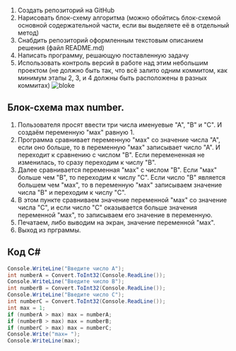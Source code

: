 1. Создать репозиторий на GitHub
2. Нарисовать блок-схему алгоритма (можно обойтись блок-схемой основной содержательной части, если вы выделяете её в отдельный метод)
3. Снабдить репозиторий оформленным текстовым описанием решения (файл README.md)
4. Написать программу, решающую поставленную задачу
5. Использовать контроль версий в работе над этим небольшим проектом (не должно быть так, что всё залито одним коммитом, как минимум этапы 2, 3, и 4 должны быть расположены в разных коммитах)
![bloke](https://user-images.githubusercontent.com/116267719/209050660-dd1e62cf-b562-4fb2-a907-544a2a31f50d.jpg)

## Блок-схема max number.

1. Пользователя просят ввести три числа именуевые "А", "В" и "С". И создаём переменную "мах" равную 1.
2. Программа сравнивает переменную "мах" со значение числа "А", если оно больше, то в переменную "мах" записывает число "А". И переходит к сравнению с числом "В". Если перемененная не изменилась, то сразу переходим к числу "В".
3. Далее сравнивается переменная "мах" с числом "В". Если "мах" больше чем "В", то переходим к числу "С". Если число "В" является большем чем "мах", то в переменную "мах" записываем значение числа "В" и переходим к числу "С".
4. В этом пункте сравниваем  значение переменной "мах" со значение числа "С", и если число "С" оказывается больше значения переменной "мах", то записываем его значение в переменную.
5. Печатаем, либо выводим на экран, значение переменной "мах".
6. Выход из прграммы.

## Код C#
~~~C#
Console.WriteLine("Введите число A");
int numberA = Convert.ToInt32(Console.ReadLine());
Console.WriteLine("Введите число B");
int numberB = Convert.ToInt32(Console.ReadLine());
Console.WriteLine("Введите число C");
int numberC = Convert.ToInt32(Console.ReadLine());
int max = 1;
if (numberA > max) max = numberA;
if (numberB > max) max = numberB;
if (numberC > max) max = numberC;
Console.Write("max= ");
Console.WriteLine(max);
~~~
